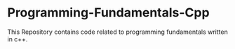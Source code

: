 # Programming-Fundamentals-Cpp
This Repository contains code related to programming fundamentals written in c++.
